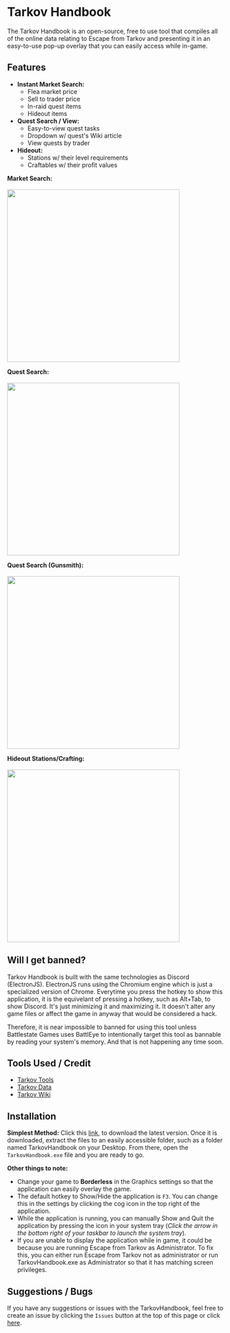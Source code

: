 # Tarkov Handbook

The Tarkov Handbook is an open-source, free to use tool that compiles all of the online data relating to Escape from Tarkov and presenting it in an easy-to-use pop-up overlay that you can easily access while in-game.


## Features
- **Instant Market Search:**
	- Flea market price
	- Sell to trader price
	- In-raid quest items
	- Hideout items
- **Quest Search / View:**
	- Easy-to-view quest tasks
	- Dropdown w/ quest's Wiki article
	- View quests by trader
- **Hideout:**
	- Stations w/ their level requirements
	- Craftables w/ their profit values

**Market Search:**
<br>
<br>
<img src="https://media2.giphy.com/media/K1HcyhqdjuAmlJz4H0/giphy.gif?cid=790b7611fc145c1328ad27cd1550f0c531228b6185e800b6&rid=giphy.gif" height="400" />

**Quest Search:**
<br>
<br>
<img src="https://i.giphy.com/media/EnYPZNE0y44nhqiB6X/giphy.webp" height="400" />
<br>

**Quest Search (Gunsmith):**
<br>
<br>
<img src="https://media4.giphy.com/media/9IPjH9GB5w918XVNft/giphy.gif?cid=790b7611f1fe7f7765d41f90d629deddd1f3cbeb93ca0810&rid=giphy.gif" height="400" />
<br>

**Hideout Stations/Crafting:**
<br>
<br>
<img src="https://media0.giphy.com/media/wbQEBTX2fkW5bTKvd0/giphy.gif?cid=790b76111464e9fbd8b11c02bb82e950e6cd5dd738697b1d&rid=giphy.gif" height="400" />
<br>

## Will I get banned?

Tarkov Handbook is built with the same technologies as Discord (ElectronJS). ElectronJS runs using the Chromium engine which is just a specialized version of Chrome. Everytime you press the hotkey to show this application, it is the equivelant of pressing a hotkey, such as Alt+Tab, to show Discord. It's just minimizing it and maximizing it. It doesn't alter any game files or affect the game in anyway that would be considered a hack. 

Therefore, it is near impossible to banned for using this tool unless Battlestate Games uses BattlEye to intentionally target this tool as bannable by reading your system's memory. And that is not happening any time soon. 

## Tools Used / Credit

- [Tarkov Tools](https://tarkov-tools.com/)
- [Tarkov Data](https://github.com/TarkovTracker/tarkovdata)
- [Tarkov Wiki](https://escapefromtarkov.fandom.com/wiki/Escape_from_Tarkov_Wiki)

## Installation

**Simplest Method:**
Click this [link](https://github.com/sammereye/TarkovHandbook/releases/download/Latest/TarkovHandbook-latest.zip), to download the latest version. Once it is downloaded, extract the files to an easily accessible folder, such as a folder named TarkovHandbook on your Desktop. From there, open the `TarkovHandbook.exe` file and you are ready to go.

**Other things to note:** 
- Change your game to **Borderless** in the Graphics settings so that the application can easily overlay the game.
- The default hotkey to Show/Hide the application is `F3`. You can change this in the settings by clicking the cog icon in the top right of the application.
- While the application is running, you can manually Show and Quit the application by pressing the icon in your system tray (*Click the arrow in the bottom right of your taskbar to launch the system tray*).
- If you are unable to display the application while in game, it could be because you are running Escape from Tarkov as Administrator. To fix this, you can either run Escape from Tarkov not as administrator or run TarkovHandbook.exe as Administrator so that it has matching screen privileges.

## Suggestions / Bugs
If you have any suggestions or issues with the TarkovHandbook, feel free to create an issue by clicking the `Issues` button at the top of this page or click [here](https://github.com/sammereye/TarkovHandbook/issues).
